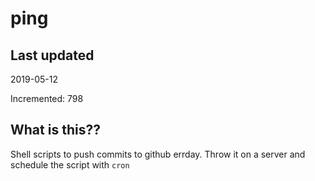 # ping

## Last updated
2019-05-12

Incremented: 798

## What is this??
Shell scripts to push commits to github errday. Throw it on a server and schedule the script with `cron`
